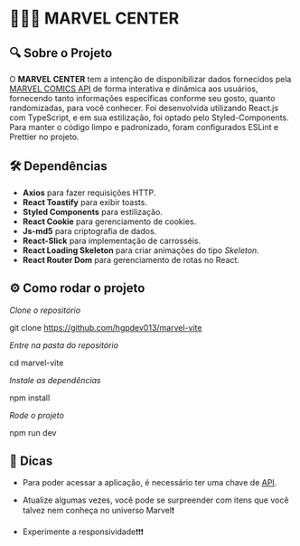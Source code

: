 # 🦸🏻‍♂️ **MARVEL CENTER**

## 🔍 **Sobre o Projeto**

O **MARVEL CENTER** tem a intenção de disponibilizar dados fornecidos pela [MARVEL COMICS API](https://developer.marvel.com/docs) de forma interativa e dinâmica aos usuários, fornecendo tanto informações específicas conforme seu gosto, quanto randomizadas, para você conhecer.
Foi desenvolvida utilizando React.js com TypeScript, e em sua estilização, foi optado pelo Styled-Components.
Para manter o código limpo e padronizado, foram configurados ESLint e Prettier no projeto.

## 🛠 **Dependências**

* **Axios** para fazer requisições HTTP.
* **React Toastify** para exibir toasts.
* **Styled Components** para estilização.
* **React Cookie** para gerenciamento de cookies.
* **Js-md5** para criptografia de dados.
* **React-Slick** para implementação de carrosséis.
* **React Loading Skeleton** para criar animações do tipo *Skeleton*.
* **React Router Dom** para gerenciamento de rotas no React.

## ⚙️ **Como rodar o projeto**

*Clone o repositório*

git clone https://github.com/hgpdev013/marvel-vite

*Entre na pasta do repositório*

cd marvel-vite

*Instale as dependências*

npm install

*Rode o projeto*

npm run dev

## 📍 **Dicas**

* Para poder acessar a aplicação, é necessário ter uma chave de [API](https://https://developer.marvel.com/).

* Atualize algumas vezes, você pode se surpreender com itens que você talvez nem conheça no universo Marvel❗️ 

* Experimente a responsividade❗️❗️❗️
